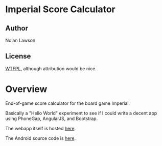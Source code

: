 Imperial Score Calculator
=========

Author
--------
Nolan Lawson

License
---------
[WTFPL][1], although attribution would be nice.

Overview
===================

End-of-game score calculator for the board game Imperial.

Basically a "Hello World" experiment to see if I could write a decent app using PhoneGap, AngularJS, and Bootstrap.

The webapp itself is hosted [here][2].

The Android source code is [here][3].


[1]: http://sam.zoy.org/wtfpl/
[2]: http://apps.nolanlawson.com/imperial-calculator
[3]: http://github.com/nolanlawson/imperial-calculator/android

